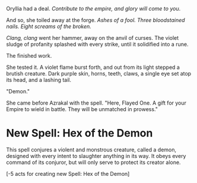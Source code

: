 Oryllia had a deal. *Contribute to the empire, and glory will come to you*.

And so, she toiled away at the forge. *Ashes of a fool. Three bloodstained nails. Eight screams of the broken.*

*Clang, clang* went her hammer, away on the anvil of curses. The violet sludge of profanity splashed with every strike, until it solidified into a rune.

The finished work.

She tested it. A violet flame burst forth, and out from its light stepped a brutish creature. Dark purple skin, horns, teeth, claws, a single eye set atop its head, and a lashing tail.

"Demon."

She came before Azrakal with the spell. "Here, Flayed One. A gift for your Empire to wield in battle. They will be unmatched in prowess."

# New Spell: Hex of the Demon

This spell conjures a violent and monstrous creature, called a demon, designed with every intent to slaughter anything in its way. It obeys every command of its conjuror, but will only serve to protect its creator alone.

\[-5 acts for creating new Spell: Hex of the Demon\]